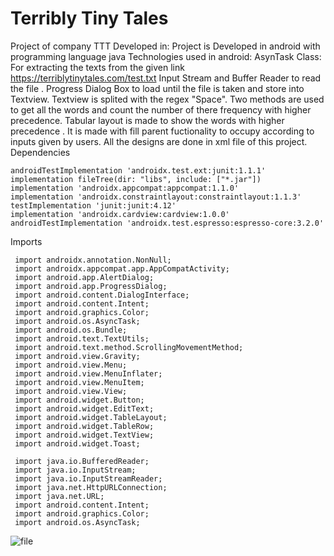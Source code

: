 # Terribly Tiny Tales
Project of company TTT
Developed in:
Project is Developed in android with programming language java 
Technologies used in android:
AsynTask Class:
For extracting the texts from the given link https://terriblytinytales.com/test.txt
Input Stream and Buffer Reader to read the file .
Progress Dialog Box to load until the file is taken and store into  Textview.
Textview is splited with the regex "Space".
Two methods are used  to get all the words and count the number of there frequency with higher precedence.
Tabular layout is made to show the words with higher precedence .
It is made with fill parent fuctionality to occupy according to inputs given by users.
All the designs are done in xml file of this project.
Dependencies


    androidTestImplementation 'androidx.test.ext:junit:1.1.1'
    implementation fileTree(dir: "libs", include: ["*.jar"])
    implementation 'androidx.appcompat:appcompat:1.1.0'
    implementation 'androidx.constraintlayout:constraintlayout:1.1.3'
    testImplementation 'junit:junit:4.12'
    implementation 'androidx.cardview:cardview:1.0.0'
    androidTestImplementation 'androidx.test.espresso:espresso-core:3.2.0'
    
   Imports
   
  
     import androidx.annotation.NonNull;
     import androidx.appcompat.app.AppCompatActivity;
     import android.app.AlertDialog;
     import android.app.ProgressDialog;
     import android.content.DialogInterface;
     import android.content.Intent;
     import android.graphics.Color;
     import android.os.AsyncTask;
     import android.os.Bundle;
     import android.text.TextUtils;
     import android.text.method.ScrollingMovementMethod;
     import android.view.Gravity;
     import android.view.Menu;
     import android.view.MenuInflater;
     import android.view.MenuItem;
     import android.view.View;
     import android.widget.Button;
     import android.widget.EditText;
     import android.widget.TableLayout;
     import android.widget.TableRow;
     import android.widget.TextView;
     import android.widget.Toast;

     import java.io.BufferedReader;
     import java.io.InputStream;
     import java.io.InputStreamReader;
     import java.net.HttpURLConnection;
     import java.net.URL;
     import android.content.Intent;
     import android.graphics.Color;
     import android.os.AsyncTask;
       
     
     
 ![file](https://user-images.githubusercontent.com/49751993/89715878-91bc2500-d9c6-11ea-8097-2f25d74757b2.jpeg)





